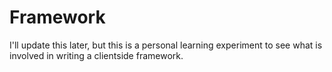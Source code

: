 # Framework

I'll update this later, but this is a personal learning experiment to see what is involved in writing a clientside framework.
